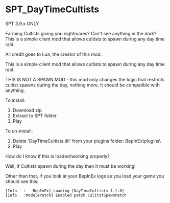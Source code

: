 # SPT_DayTimeCultists

SPT 3.9.x ONLY

Farming Cultists giving you nightmares? Can't see anything in the dark? This is a simple client mod that allows cultists to spawn during any day time raid.

All credit goes to Lua, the creator of this mod.

This is a simple client mod that allows cultists to spawn during any day time raid. 

THIS IS NOT A SPAWN MOD - this mod only changes the logic that restricts cultist spawns during the day, nothing more. It should be compatible with anything.

To install:
1. Download zip
2. Extract to SPT folder
3. Play

To un-install:
1. Delete 'DayTimeCultists.dll' from your plugins folder: BepInEx\plugins\
2. Play


How do I know if this is loaded/working properly?

Well, if Cultists spawn during the day then it must be working!

Other than that, if you look at your BepInEx logs as you load your game you should see this:
```
[Info   :   BepInEx] Loading [DayTimeCultists 1.1.0]
[Info   :ModulePatch] Enabled patch CulitstSpawnPatch
```
